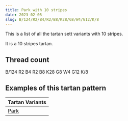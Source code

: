 ```yaml
---
title: Park with 10 stripes
date: 2023-02-05
slug: B/124/R2/B4/R2/B8/K28/G8/W4/G12/K/8
---
```

This is a list of all the tartan sett variants with 10 stripes.

It is a 10 stripes tartan.


## Thread count
B/124 R2 B4 R2 B8 K28 G8 W4 G12 K/8

## Examples of this tartan pattern

| Tartan Variants |
|---------------|
| [Park](/variants/b/124/r2/b4/r2/b8/k28/g8/w4/g12/k/8-b304080-g008000-k000000-rc00000)||
